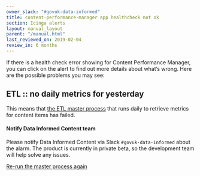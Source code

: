 ```yaml
---
owner_slack: "#govuk-data-informed"
title: content-performance-manager app healthcheck not ok
section: Icinga alerts
layout: manual_layout
parent: "/manual.html"
last_reviewed_on: 2019-02-04
review_in: 6 months
---
```


If there is a health check error showing for Content Performance Manager, you can click on the alert to find out more details about what’s wrong. Here are the possible problems you may see:

## ETL :: no daily metrics for yesterday

This means that [the ETL master process][1] that runs daily to retrieve metrics for content items has failed.  

#### Notify Data Informed Content team

Please notify Data Informed Content via Slack `#govuk-data-informed` about the alarm. The product is currently in private beta, so the development team will help solve any issues.

[Re-run the master process again][1] 


[1]: https://deploy.publishing.service.gov.uk/job/content_performance_manager_import_etl_master_process/
